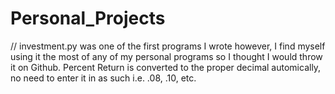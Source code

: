 # Personal_Projects
// investment.py was one of the first programs I wrote however, I find myself using it the most of any of my personal programs so I thought I would throw it on Github. Percent Return is converted to the proper decimal automically, no need to enter it in as such i.e. .08, .10, etc.
